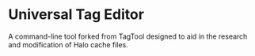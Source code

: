 # Universal Tag Editor
A command-line tool forked from TagTool designed to aid in the research and modification of Halo cache files. 
